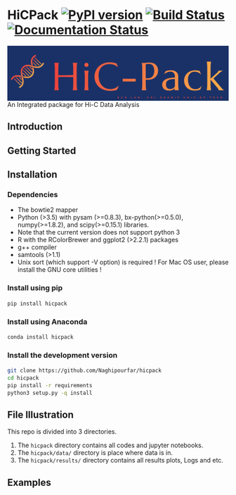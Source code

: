 # HiCPack [![PyPI version](https://badge.fury.io/py/hicpack.svg)](https://badge.fury.io/py/hicpack) [![Build Status](https://travis-ci.org/Naghipourfar/HiCPack.svg?branch=master)](https://travis-ci.org/Naghipourfar/HiCPack) [![Documentation Status](https://readthedocs.org/projects/hicpack/badge/?version=latest)](https://hicpack.readthedocs.io/en/latest/?badge=latest)

<img align="center" src="./logo/logo-main.png?raw=true">
An Integrated package for Hi-C Data Analysis

## Introduction
## Getting Started

## Installation

### Dependencies
- The bowtie2 mapper
- Python (>3.5) with pysam (>=0.8.3), bx-python(>=0.5.0), numpy(>=1.8.2), and scipy(>=0.15.1) libraries.
- Note that the current version does not support python 3
- R with the RColorBrewer and ggplot2 (>2.2.1) packages
- g++ compiler
- samtools (>1.1)
- Unix sort (which support -V option) is required ! For Mac OS user, please install the GNU core utilities !

### Install using pip
```bash
pip install hicpack
```

### Install using Anaconda
```bash
conda install hicpack
```

### Install the development version
```bash
git clone https://github.com/Naghipourfar/hicpack
cd hicpack
pip install -r requirements
python3 setup.py -q install 
```


## File Illustration
This repo is divided into 3 directories.
 1. The `hicpack` directory contains all codes and jupyter notebooks.
 2. The `hicpack/data/` directory is place where data is in.
 3. The `hicpack/results/` directory contains all results plots, Logs and etc.


## Examples
